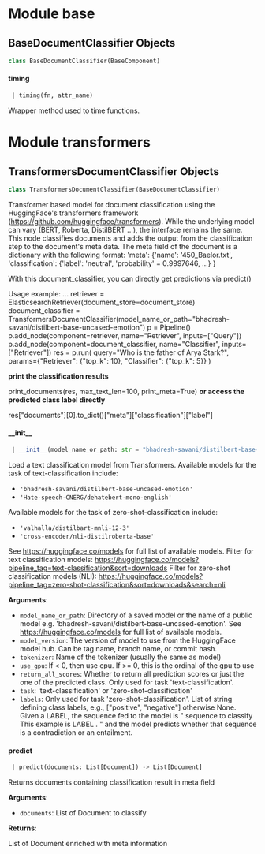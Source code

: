<a name="base"></a>
# Module base

<a name="base.BaseDocumentClassifier"></a>
## BaseDocumentClassifier Objects

```python
class BaseDocumentClassifier(BaseComponent)
```

<a name="base.BaseDocumentClassifier.timing"></a>
#### timing

```python
 | timing(fn, attr_name)
```

Wrapper method used to time functions.

<a name="transformers"></a>
# Module transformers

<a name="transformers.TransformersDocumentClassifier"></a>
## TransformersDocumentClassifier Objects

```python
class TransformersDocumentClassifier(BaseDocumentClassifier)
```

Transformer based model for document classification using the HuggingFace's transformers framework
(https://github.com/huggingface/transformers).
While the underlying model can vary (BERT, Roberta, DistilBERT ...), the interface remains the same.
This node classifies documents and adds the output from the classification step to the document's meta data.
The meta field of the document is a dictionary with the following format:
'meta': {'name': '450_Baelor.txt', 'classification': {'label': 'neutral', 'probability' = 0.9997646, ...} }

With this document_classifier, you can directly get predictions via predict()

Usage example:
...
retriever = ElasticsearchRetriever(document_store=document_store)
document_classifier = TransformersDocumentClassifier(model_name_or_path="bhadresh-savani/distilbert-base-uncased-emotion")
p = Pipeline()
p.add_node(component=retriever, name="Retriever", inputs=["Query"])
p.add_node(component=document_classifier, name="Classifier", inputs=["Retriever"])
res = p.run(
    query="Who is the father of Arya Stark?",
    params={"Retriever": {"top_k": 10}, "Classifier": {"top_k": 5}}
)

__print the classification results__

print_documents(res, max_text_len=100, print_meta=True)
__or access the predicted class label directly__

res["documents"][0].to_dict()["meta"]["classification"]["label"]

<a name="transformers.TransformersDocumentClassifier.__init__"></a>
#### \_\_init\_\_

```python
 | __init__(model_name_or_path: str = "bhadresh-savani/distilbert-base-uncased-emotion", model_version: Optional[str] = None, tokenizer: Optional[str] = None, use_gpu: int = 0, return_all_scores: bool = False, task: str = 'text-classification', labels: Optional[List[str]] = None)
```

Load a text classification model from Transformers.
Available models for the task of text-classification include:
- ``'bhadresh-savani/distilbert-base-uncased-emotion'``
- ``'Hate-speech-CNERG/dehatebert-mono-english'``

Available models for the task of zero-shot-classification include:
- ``'valhalla/distilbart-mnli-12-3'``
- ``'cross-encoder/nli-distilroberta-base'``

See https://huggingface.co/models for full list of available models.
Filter for text classification models: https://huggingface.co/models?pipeline_tag=text-classification&sort=downloads
Filter for zero-shot classification models (NLI): https://huggingface.co/models?pipeline_tag=zero-shot-classification&sort=downloads&search=nli

**Arguments**:

- `model_name_or_path`: Directory of a saved model or the name of a public model e.g. 'bhadresh-savani/distilbert-base-uncased-emotion'.
See https://huggingface.co/models for full list of available models.
- `model_version`: The version of model to use from the HuggingFace model hub. Can be tag name, branch name, or commit hash.
- `tokenizer`: Name of the tokenizer (usually the same as model)
- `use_gpu`: If < 0, then use cpu. If >= 0, this is the ordinal of the gpu to use
- `return_all_scores`: Whether to return all prediction scores or just the one of the predicted class. Only used for task 'text-classification'.
- `task`: 'text-classification' or 'zero-shot-classification'
- `labels`: Only used for task 'zero-shot-classification'. List of string defining class labels, e.g.,
["positive", "negative"] otherwise None. Given a LABEL, the sequence fed to the model is "<cls> sequence to
classify <sep> This example is LABEL . <sep>" and the model predicts whether that sequence is a contradiction
or an entailment.

<a name="transformers.TransformersDocumentClassifier.predict"></a>
#### predict

```python
 | predict(documents: List[Document]) -> List[Document]
```

Returns documents containing classification result in meta field

**Arguments**:

- `documents`: List of Document to classify

**Returns**:

List of Document enriched with meta information

